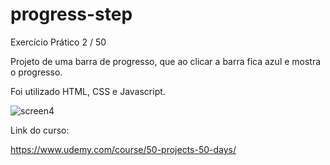 # progress-step
Exercício Prático 2 / 50

Projeto de uma barra de progresso, que ao clicar a barra fica azul e mostra o progresso.

Foi utilizado HTML, CSS e Javascript.

![screen4](https://user-images.githubusercontent.com/94796956/182064410-7d59b627-5a4b-4c53-9d43-481b79a36d05.png)



Link do curso:

https://www.udemy.com/course/50-projects-50-days/
